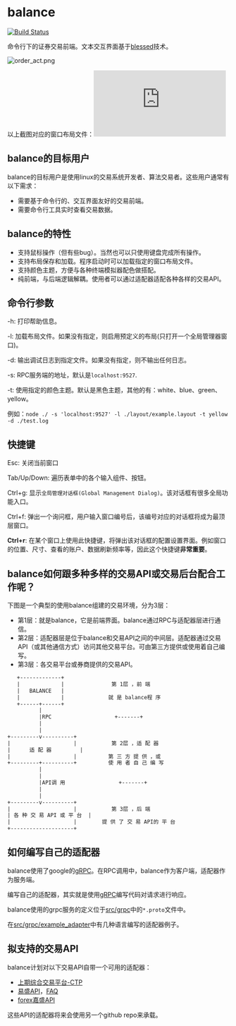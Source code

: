 # balance

[![Build Status](https://travis-ci.org/echoma/balance.svg?branch=master)](https://travis-ci.org/echoma/balance)

命令行下的证券交易前端。文本交互界面基于[blessed](https://github.com/chjj/blessed)技术。

![order_act.png](https://media.githubusercontent.com/media/echoma/lfs/master/balance/img/order_act.png)

以上截图对应的窗口布局文件：![order_act.dat](https://raw.githubusercontent.com/echoma/lfs/master/balance/img/order_act.dat)

## balance的目标用户

balance的目标用户是使用linux的交易系统开发者、算法交易者。这些用户通常有以下需求：
  - 需要基于命令行的、交互界面友好的交易前端。
  - 需要命令行工具实时查看交易数据。

## balance的特性

  - 支持鼠标操作（但有些bug）。当然也可以只使用键盘完成所有操作。
  - 支持布局保存和加载。程序启动时可以加载指定的窗口布局文件。
  - 支持颜色主题，方便与各种终端模拟器配色做搭配。
  - 纯前端，与后端逻辑解耦。使用者可以通过适配器适配各种各样的交易API。

## 命令行参数

-h: 打印帮助信息。

-l: 加载布局文件。如果没有指定，则启用预定义的布局(只打开一个全局管理器窗口)。

-d: 输出调试日志到指定文件。如果没有指定，则不输出任何日志。

-s: RPC服务端的地址，默认是`localhost:9527`.

-t: 使用指定的颜色主题。默认是黑色主题，其他的有：white、blue、green、yellow。

例如：`node ./ -s 'localhost:9527' -l ./layout/example.layout -t yellow -d ./test.log`

## 快捷键

Esc: 关闭当前窗口

Tab/Up/Down: 遍历表单中的各个输入组件、按钮。

Ctrl+g: 显示`全局管理对话框(Global Management Dialog)`。该对话框有很多全局功能入口。

Ctrl+f: 弹出一个询问框，用户输入窗口编号后，该编号对应的对话框将成为最顶层窗口。

**Ctrl+r**: 在某个窗口上使用此快捷键，将弹出该对话框的配置设置界面。例如窗口的位置、尺寸、查看的账户、数据刷新频率等，因此这个快捷键**非常重要**。

## balance如何跟多种多样的交易API或交易后台配合工作呢？

下图是一个典型的使用balance组建的交易环境，分为3层：
  - 第1层：就是balance，它是前端界面。balance通过RPC与适配器层进行通信。
  - 第2层：适配器层是位于balance和交易API之间的中间层。适配器通过交易API（或其他通信方式）访问其他交易平台。可由第三方提供或使用着自己编写。
  - 第3层：各交易平台或券商提供的交易API。

```txt
   +-------------+
   |             |               第 1层 ，前 端
   |   BALANCE   |
   |             |              就 是 balance程 序
   +------+------+
          |
          |RPC                    +-------+
          |
          |
+---------v----------+
|                    |           第 2层 ，适 配 器
|      适 配 器         |
|                    |          第 三 方 提 供 ，或
+---------+----------+          使 用 者 自 己 编 写
          |
          |
          |API调 用                 +-------+
          |
          |
+---------v----------+
|                    |           第 3层 ，后 端
| 各 种 交 易 API 或 平 台  |
|                    |        提 供 了 交 易 API的 平 台
+--------------------+

```

## 如何编写自己的适配器

balance使用了google的[gRPC](https://grpc.io/)。在RPC调用中，balance作为客户端，适配器作为服务端。

编写自己的适配器，其实就是使用[gRPC](https://grpc.io/)编写代码对请求进行响应。

balance使用的grpc服务的定义位于[src/grpc](./src/grpc)中的`*.proto`文件中。

在[src/grpc/example_adapter](./src/grpc/example_adapter)中有几种语言编写的适配器例子。

## 拟支持的交易API

balance计划对以下交易API自带一个可用的适配器：
  - [上期综合交易平台-CTP](http://www.sfit.com.cn/5_2_DocumentDown.htm)
  - [易盛API](http://www.esunny.com.cn/index.php?m=content&c=index&a=lists&catid=71)，[FAQ](https://www.gitbook.com/book/esunnyapi/esunnyapi_faq/details)
  - [forex嘉盛API](http://fxcodebase.com/wiki/index.php/Main_Page)

这些API的适配器将来会使用另一个github repo来承载。